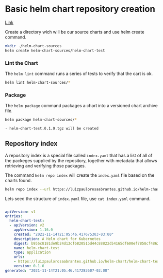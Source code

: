 # Basic helm chart repository creation

[Link](https://medium.com/@mattiaperi/create-a-public-helm-chart-repository-with-github-pages-49b180dbb417)

Create a directory wich will be our source charts and use helm create command.

```bash
mkdir ./helm-chart-sources
helm create helm-chart-sources/helm-chart-test
```

### Lint the Chart 
 
The `helm lint` command runs a series of tests to verify that the cart is ok.

```bash
helm lint helm-chart-sources/*
```

### Package

The `helm package` command packages a chart into a versioned chart archive file.

```bash
helm package helm-chart-sources/*

- helm-chart-test.0.1.0.tgz will be created
```

## Repository index 

A repository index is a special file called `index.yaml` that has a list of all of the packeges supplied by the repository, together with metadata that allows retrieving and verifying those packages. 

The command `helm repo index` will create the `index.yaml` file based on the charts found.

```bash
helm repo index --url https://luizpaulorosaabrantes.github.io/helm-chart/ .
```

Lets seed the structure of `index.yaml` file, use `cat index.yaml` command.
```yaml

apiVersion: v1
entries:
  helm-chart-test:
  - apiVersion: v2
    appVersion: 1.16.0
    created: "2021-11-14T21:05:46.417675303-03:00"
    description: A Helm chart for Kubernetes
    digest: b956c8181de9b24d13cf682051bd44c88822d54165df600ef7858cf4862d8612
    name: helm-chart-test
    type: application
    urls:
    - https://luizpaulorosaabrantes.github.io/helm-chart/helm-chart-test-0.1.0.tgz
    version: 0.1.0
generated: "2021-11-14T21:05:46.417283607-03:00"
```
